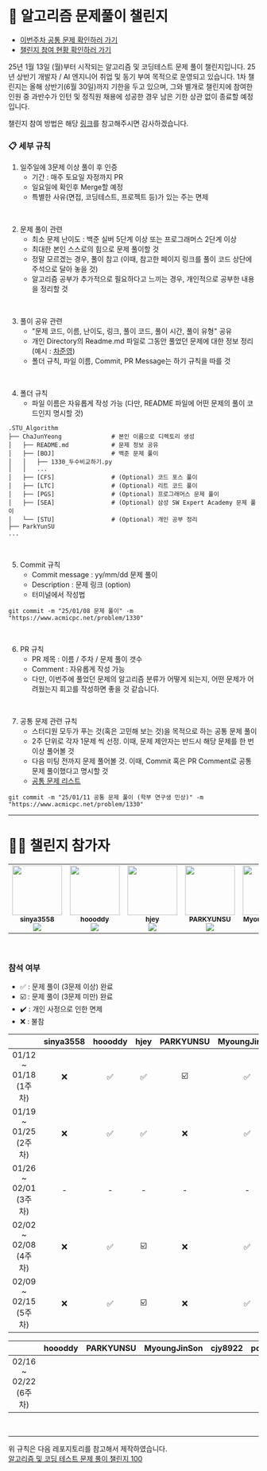 # 💪 알고리즘 문제풀이 챌린지

- [이번주차 공통 문제 확인하러 가기](./problem.md)
- [챌린지 참여 현황 확인하러 가기](#%EC%B0%B8%EC%84%9D-%EC%97%AC%EB%B6%80)

25년 1월 13일 (월)부터 시작되는 알고리즘 및 코딩테스트 문제 풀이 챌린지입니다. 25년 상반기 개발자 / AI 엔지니어 취업 및 동기 부여 목적으로 운영되고 있습니다. 
1차 챌린지는 올해 상반기(6월 30일)까지 기한을 두고 있으며, 그와 별개로 챌린지에 참여한 인원 중 과반수가 인턴 및 정직원 채용에 성공한 경우 남은 기한 상관 없이 종료할 예정입니다.

챌린지 참여 방법은 해당 [링크](https://waytocse.tistory.com/59)를 참고해주시면 감사하겠습니다.

### 📋 세부 규칙

1. 일주일에 3문제 이상 풀이 후 인증
   - 기간 : 매주 토요일 자정까지 PR
   - 일요일에 확인후 Merge할 예정
   - 특별한 사유(면접, 코딩테스트, 프로젝트 등)가 있는 주는 면제
</br>

2. 문제 풀이 관련
   - 최소 문제 난이도 : 백준 실버 5단계 이상 또는 프로그래머스 2단계 이상
   - 최대한 본인 스스로의 힘으로 문제 풀이할 것
   - 정말 모르겠는 경우, 풀이 참고 (이때, 참고한 페이지 링크를 풀이 코드 상단에 주석으로 달아 놓을 것)
   - 알고리즘 공부가 추가적으로 필요하다고 느끼는 경우, 개인적으로 공부한 내용을 정리할 것
</br>

3. 풀이 공유 관련
   - "문제 코드, 이름, 난이도, 링크, 풀이 코드, 풀이 시간, 풀이 유형" 공유
   - 개인 Directory의 Readme.md 파일로 그동안 풀었던 문제에 대한 정보 정리 (예시 : [차준영](https://github.com/cjy8922/STU_Algorithm/tree/main/ChaJunYeong))
   - 폴더 규칙, 파일 이름, Commit, PR Message는 하기 규칙을 따를 것
</br>

4. 폴더 규칙
   - 파일 이름은 자유롭게 작성 가능 (다만, README 파일에 어떤 문제의 풀이 코드인지 명시할 것)
```
.STU_Algorithm
├── ChaJunYeong              # 본인 이름으로 디렉토리 생성
│   ├── README.md            # 문제 정보 공유
│   ├── [BOJ]                # 백준 문제 풀이
│   │   ├── 1330_두수비교하기.py
│   │   ...
│   ├── [CFS]                # (Optional) 코드 포스 풀이
│   ├── [LTC]                # (Optional) 리트 코드 풀이
│   ├── [PGS]                # (Optional) 프로그래머스 문제 풀이
│   ├── [SEA]                # (Optional) 삼성 SW Expert Academy 문제 풀이
│   └── [STU]                # (Optional) 개인 공부 정리
├── ParkYunSU
...
```
</br>
  
5. Commit 규칙
   - Commit message : yy/mm/dd 문제 풀이
   - Description : 문제 링크 (option)
   - 터미널에서 작성법
```
git commit -m "25/01/08 문제 풀이" -m "https://www.acmicpc.net/problem/1330"
```
</br>

6. PR 규칙
   - PR 제목 : 이름 / 주차 / 문제 풀이 갯수
   - Comment : 자유롭게 작성 가능
   - 다만, 이번주에 풀었던 문제의 알고리즘 분류가 어떻게 되는지, 어떤 문제가 어려웠는지 회고를 작성하면 좋을 것 같습니다.
</br>

7. 공통 문제 관련 규칙
   - 스터디원 모두가 푸는 것(혹은 고민해 보는 것)을 목적으로 하는 공통 문제 풀이
   - 2주 단위로 각자 1문제 씩 선정. 이때, 문제 제안자는 반드시 해당 문제를 한 번 이상 풀어볼 것
   - 다음 미팅 전까지 문제 풀어볼 것. 이때, Commit 혹은 PR Comment로 공통 문제 풀이했다고 명시할 것
   - [공통 문제 리스트](problem.md) 
```
git commit -m "25/01/11 공통 문제 풀이 (학부 연구생 민상)" -m "https://www.acmicpc.net/problem/1330"
```

--------

# 🧑‍💻 챌린지 참가자
<table><tr>         
   <td align="center"><a href="https://github.com/sinya3558"><img src="https://avatars.githubusercontent.com/u/70243358?v=4?s=100" width="100px;" alt=""/>
   <br /><sub><b>sinya3558</b><br><img src="https://us-central1-progress-markdown.cloudfunctions.net/progress/0"/></sub></a><br /></td>
   <td align="center"><a href="https://github.com/hoooddy"><img src="https://avatars.githubusercontent.com/u/35017649?v=4?s=100" width="100px;" alt=""/>
   <br /><sub><b>hoooddy</b><br><img src="https://us-central1-progress-markdown.cloudfunctions.net/progress/31"/></sub></a><br /></td>
   <td align="center"><a href="https://github.com/hjey"><img src="https://avatars.githubusercontent.com/u/94843707?v=4?s=100" width="100px;" alt=""/>
   <br /><sub><b>hjey</b><br><img src="https://us-central1-progress-markdown.cloudfunctions.net/progress/8"/></sub></a><br /></td>
   <td align="center"><a href="https://github.com/PARKYUNSU"><img src="https://avatars.githubusercontent.com/u/125172299?v=4?s=100" width="100px;" alt=""/>
   <br /><sub><b>PARKYUNSU</b><br><img src="https://us-central1-progress-markdown.cloudfunctions.net/progress/2"/></sub></a><br /></td>
   <td align="center"><a href="https://github.com/MyoungJinSon"><img src="https://avatars.githubusercontent.com/u/46157544?v=4?s=100" width="100px;" alt=""/>
   <br /><sub><b>MyoungJinSon</b><br><img src="https://us-central1-progress-markdown.cloudfunctions.net/progress/20"/></sub></a><br /></td>
   <td align="center"><a href="https://github.com/cjy8922"><img src="https://avatars.githubusercontent.com/u/34412522?v=4?s=400" width="100px;" alt=""/>
   <br /><sub><b>cjy8922</b><br><img src="https://us-central1-progress-markdown.cloudfunctions.net/progress/30"/></sub></a><br /></td>
   <td align="center"><a href="https://github.com/po2955"><img src="https://avatars.githubusercontent.com/u/84663334?v=4?s=100" width="100px;" alt=""/>
   <br /><sub><b>po2955</b><br><img src="https://us-central1-progress-markdown.cloudfunctions.net/progress/17"/></sub></a><br /></td>
</tr>
</table>
</br>

### 참석 여부
- ✅ : 문제 풀이 (3문제 이상) 완료
- ☑️ : 문제 풀이 (3문제 미만) 완료
- ✔️ : 개인 사정으로 인한 면제
- ❌ : 불참

||sinya3558|hoooddy|hjey|PARKYUNSU|MyoungJinSon|cjy8922|po2955|
|:---:|:---:|:---:|:---:|:---:|:---:|:---:|:---:|
|01/12 ~ 01/18 </br> (1주차) |❌|✅|✅|☑️|✅|✅|✅|
|01/19 ~ 01/25 </br> (2주차) |❌|✅|✅|❌|✅|✅|✅|
|01/26 ~ 02/01 </br> (3주차) |-|-|-|-|-|-|-|
|02/02 ~ 02/08 </br> (4주차) |❌|✅|☑️|❌|✅|✅|✅|
|02/09 ~ 02/15 </br> (5주차) |❌|✅|☑️|❌|✅|✅|✅|

||hoooddy|PARKYUNSU|MyoungJinSon|cjy8922|po2955|
|:---:|:---:|:---:|:---:|:---:|:---:|
|02/16 ~ 02/22 </br> (6주차) ||||||
</br>

-------

위 규칙은 다음 레포지토리를 참고해서 제작하였습니다. </br>[알고리즘 및 코딩 테스트 문제 풀이 챌린지 100](https://github.com/ellynhan/challenge100-codingtest-study)
